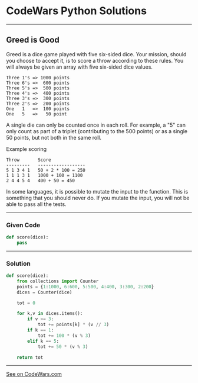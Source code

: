 # CodeWars Python Solutions

---

## Greed is Good

Greed is a dice game played with five six-sided dice. Your mission, should you choose to accept it, is to score a throw according to these rules. You will always be given an array with five six-sided dice values.

```
Three 1's => 1000 points
Three 6's =>  600 points
Three 5's =>  500 points
Three 4's =>  400 points
Three 3's =>  300 points
Three 2's =>  200 points
One   1   =>  100 points
One   5   =>   50 point
```

A single die can only be counted once in each roll. For example, a "5" can only count as part of a triplet (contributing to the 500 points) or as a single 50 points, but not both in the same roll.

Example scoring

```
Throw       Score
---------   ------------------
5 1 3 4 1   50 + 2 * 100 = 250
1 1 1 3 1   1000 + 100 = 1100
2 4 4 5 4   400 + 50 = 450
```

In some languages, it is possible to mutate the input to the function. This is something that you should never do. If you mutate the input, you will not be able to pass all the tests.


---

### Given Code


```python
def score(dice):
    pass
```

---

### Solution


```python
def score(dice):
    from collections import Counter
    points = {1:1000, 6:600, 5:500, 4:400, 3:300, 2:200}
    dices = Counter(dice)

    tot = 0

    for k,v in dices.items():
        if v >= 3:
            tot += points[k] * (v // 3)
        if k == 1:
            tot += 100 * (v % 3)
        elif k == 5:
            tot += 50 * (v % 3)

    return tot
```

---


[See on CodeWars.com](https://www.codewars.com/kata/5270d0d18625160ada0000e4/)
